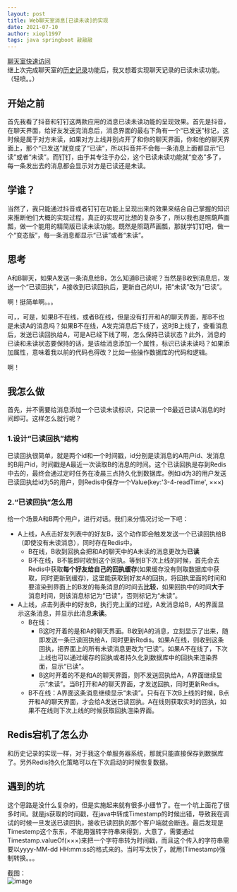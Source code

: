 ```yaml
---
layout: post
title: Web聊天室消息[已读未读]的实现
date: 2021-07-10
author: xiepl1997
tags: java springboot 敲敲敲
---
```


[聊天室快速访问](http://www.xpllyn.com/chatroom)  
继上次完成聊天室的[历史记录]()功能后，我又想着实现聊天记录的已读未读功能。（轻喷。。）  

## 开始之前
首先我看了抖音和钉钉这两款应用的消息已读未读功能的呈现效果。首先是抖音，在聊天界面，给好友发送完消息后，消息界面的最右下角有一个“已发送”标记，这时候是属于对方未读，如果对方上线并别点开了和你的聊天界面，你和他的聊天界面上，那个“已发送”就变成了“已读”，所以抖音并不会每一条消息上面都显示“已读”或者“未读”。而钉钉，由于其专注于办公，这个已读未读功能就“变态”多了，每一条发出去的消息都会显示对方是已读还是未读。  

## 学谁？
当然了，我只能通过抖音或者钉钉在功能上呈现出来的效果来结合自己掌握的知识来推断他们大概的实现过程，真正的实现可比想的复杂多了，所以我也是照葫芦画瓢，做一个能用的精简版已读未读功能。既然是照葫芦画瓢，那就学钉钉吧，做一个“变态版”，每一条消息都显示“已读”或者“未读”。  

## 思考
A和B聊天，如果A发送一条消息给B，怎么知道B已读呢？当然是B收到消息后，发送一个“已读回执”，A接收到已读回执后，更新自己的UI，把“未读”改为“已读”。  

啊！挺简单啊。。。  

可，，可是，如果B不在线，或者B在线，但是没有打开和A的聊天界面，那B不也是未读A的消息吗？如果B不在线，A发完消息后下线了，这时B上线了，查看消息后，发送已读回执给A，可是A已经下线了啊，怎么保持已读状态？此外，消息的已读和未读状态要保持的话，是该给消息添加一个属性，标识已读未读吗？如果添加属性，意味着我以前的代码也得改？比如一些操作数据库的代码和逻辑。  

啊！

## 我怎么做
首先，并不需要给消息添加一个已读未读标识，只记录一个B最近已读A消息的时间即可。这样怎么就行呢？  

### 1.设计“已读回执”结构
已读回执很简单，就是两个id和一个时间戳，id分别是读消息的A用户id、发消息的B用户id，时间戳是A最近一次读取B的消息的时间。这个已读回执是存到Redis中去的，最终会通过定时任务在凌晨三点持久化到数据库。例如id为3的用户发送已读回执给id为5的用户，则Redis中保存一个Value(key:'3-4-readTime', ×××)  

### 2.“已读回执”怎么用
给一个场景A和B两个用户，进行对话。我们来分情况讨论一下吧：
* A上线，A点击好友列表中的好友B，这个动作即会触发发送一个已读回执给B（即使没有未读消息），同时存在Redis中。
	* B在线，B收到回执会把和A的聊天中的A未读的消息更改为**已读**
	* B不在线，B不能即时收到这个回执。等到B下次上线的时候，首先会去Redis中获取**每个好友给自己的回执缓存**(如果缓存没有则取数据库中获取，同时更新到缓存)，这里能获取到好友A的回执，将回执里面的时间和要渲染到界面上的B发的每条消息的时间去**比较**，如果回执中的时间**大于**消息时间，则该消息标记为“已读”，否则标记为“未读”。
* A上线，点击列表中的好友B，执行完上面的过程，A发消息给B，A的界面显示这条消息，并显示此消息**未读**。
	* B在线：
		* B这时开着的是和A的聊天界面。B收到A的消息，立刻显示了出来，随即发送一条已读回执给A，同时更新Redis。如果A在线，则收到这条回执，把界面上的所有未读消息更改为“已读”。如果A不在线了，下次上线也可以通过缓存的回执或者持久化到数据库中的回执来渲染界面，显示“已读”。
		* B这时开着的不是和A的聊天界面，则不发送回执给A，A界面继续显示“未读”。当B打开和A的聊天界面，才发送回执，同时更新Redis。
	* B不在线：A界面这条消息继续显示“未读”。只有在下次B上线的时候，B点开和A的聊天界面，才会给A发送已读回执。A在线则获取实时的回执，如果不在线则下次上线的时候获取回执渲染界面。

## Redis宕机了怎么办
和历史记录的实现一样，对于我这个单服务器系统，那就只能直接保存到数据库了。另外Redis持久化策略可以在下次启动的时候恢复数据。  

## 遇到的坑
这个思路是没什么复杂的，但是实施起来就有很多小细节了。在一个坑上面花了很多时间。就是js获取的时间戳，在java中转成Timestamp的时候出错，导致我在调试的时候一旦发送已读回执，接收已读回执的那个客户端就会断连。最后发现是Timestemp这个东东，不能用强转字符串来得到，大意了，需要通过Timestamp.valueOf(×××)来把一个字符串转为时间戳，而且这个传入的字符串需要以yyyy-MM-dd HH:mm:ss的格式来的。当时写太快了，就用(Timestamp)强制转换。。。  

截图：  
![image](https://images.cnblogs.com/cnblogs_com/xiepl1997/1916186/o_210710063048newChatRoom.PNG)